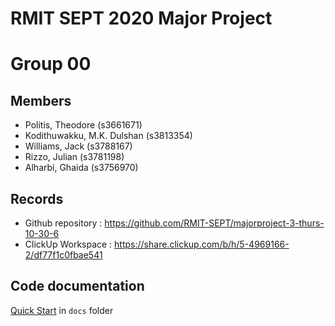# RMIT SEPT 2020 Major Project

# Group 00

## Members
* Politis, Theodore (s3661671)
* Kodithuwakku, M.K. Dulshan (s3813354)
* Williams, Jack (s3788167)
* Rizzo, Julian (s3781198)
* Alharbi, Ghaida (s3756970)

## Records

* Github repository : https://github.com/RMIT-SEPT/majorproject-3-thurs-10-30-6
* ClickUp Workspace : https://share.clickup.com/b/h/5-4969166-2/df77f1c0fbae541


## Code documentation

[Quick Start](/docs/README.md) in `docs` folder
